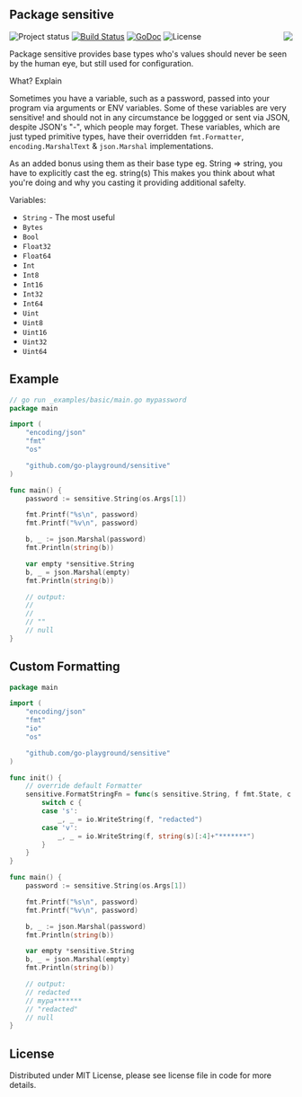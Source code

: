 ## Package sensitive

<img align="right" src="https://raw.githubusercontent.com/go-playground/sensitive/master/logo.jpg">![Project status](https://img.shields.io/badge/version-0.0.1-green.svg)
[![Build Status](https://travis-ci.org/go-playground/sensitive.svg?branch=master)](https://travis-ci.org/go-playground/sensitive)
[![GoDoc](https://godoc.org/github.com/go-playground/sensitive?status.svg)](https://godoc.org/github.com/go-playground/sensitive)
![License](https://img.shields.io/dub/l/vibe-d.svg)

Package sensitive provides base types who's values should never be seen by the human eye, but still used for configuration.

What? Explain

Sometimes you have a variable, such as a password, passed into your program via arguments or ENV variables.
Some of these variables are very sensitive! and should not in any circumstance be loggged or sent via JSON, despite JSON's "-", which people may forget.
These variables, which are just typed primitive types, have their overridden `fmt.Formatter`, `encoding.MarshalText` & `json.Marshal` implementations.

As an added bonus using them as their base type eg. String => string, you have to explicitly cast the eg. string(s) This makes you think about what you're doing and why you casting it providing additional safelty.

Variables:
- `String` - The most useful
- `Bytes`
- `Bool`
- `Float32`
- `Float64`
- `Int`
- `Int8`
- `Int16`
- `Int32`
- `Int64`
- `Uint`
- `Uint8`
- `Uint16`
- `Uint32`
- `Uint64`

Example
-------
```go
// go run _examples/basic/main.go mypassword
package main

import (
	"encoding/json"
	"fmt"
	"os"

	"github.com/go-playground/sensitive"
)

func main() {
	password := sensitive.String(os.Args[1])

	fmt.Printf("%s\n", password)
	fmt.Printf("%v\n", password)

	b, _ := json.Marshal(password)
	fmt.Println(string(b))

	var empty *sensitive.String
	b, _ = json.Marshal(empty)
	fmt.Println(string(b))

	// output:
	//
	//
	// ""
	// null
}
```

Custom Formatting
-----------------
```go
package main

import (
	"encoding/json"
	"fmt"
	"io"
	"os"

	"github.com/go-playground/sensitive"
)

func init() {
	// override default Formatter
	sensitive.FormatStringFn = func(s sensitive.String, f fmt.State, c rune) {
		switch c {
		case 's':
			_, _ = io.WriteString(f, "redacted")
		case 'v':
			_, _ = io.WriteString(f, string(s)[:4]+"*******")
		}
	}
}

func main() {
	password := sensitive.String(os.Args[1])

	fmt.Printf("%s\n", password)
	fmt.Printf("%v\n", password)

	b, _ := json.Marshal(password)
	fmt.Println(string(b))

	var empty *sensitive.String
	b, _ = json.Marshal(empty)
	fmt.Println(string(b))

	// output:
	// redacted
	// mypa*******
	// "redacted"
	// null
}
```

License
------
Distributed under MIT License, please see license file in code for more details.
